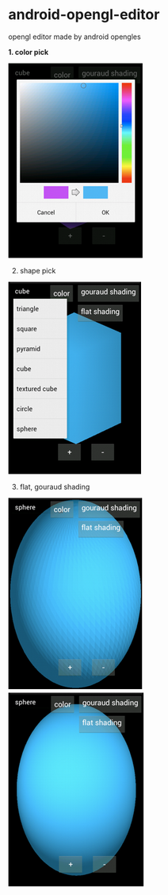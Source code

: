 # android-opengl-editor
opengl editor made by android opengles


<strong> 1. color pick</strong>

<img src="https://raw.githubusercontent.com/GwakInyoung/android-opengl-editor/master/picture/colorPick.bmp">

2. shape pick

<img src="https://raw.githubusercontent.com/GwakInyoung/android-opengl-editor/master/picture/shapePick.bmp">

3. flat, gouraud shading

<img src="https://raw.githubusercontent.com/GwakInyoung/android-opengl-editor/master/picture/flatShading.bmp">

<img src="https://raw.githubusercontent.com/GwakInyoung/android-opengl-editor/master/picture/gouraudShading.bmp">

